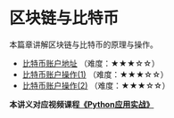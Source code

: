 # 区块链与比特币

本篇章讲解区块链与比特币的原理与操作。

- [比特币账户地址](1.比特币账户地址.md) （难度：★★★☆☆）
- [比特币账户操作(1)](2.比特币账户操作(1).md) （难度：★★★☆☆）
- [比特币账户操作(2)](3.比特币账户操作(2).md) （难度：★★★☆☆）

**本讲义对应视频课程[《Python应用实战》](https://study.163.com/course/courseMain.htm?courseId=1209533804&share=2&shareId=400000000624093)**